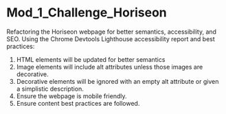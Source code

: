 # Mod_1_Challenge_Horiseon
Refactoring the Horiseon webpage for better semantics, accessibility, and SEO.
Using the Chrome Devtools Lighthouse accessibility report and best practices:
1. HTML elements will be updated for better semantics
2. Image elements will include alt attributes unless those images are decorative.
3. Decorative elements will be ignored with an empty alt attribute or given a simplistic description.
4. Ensure the webpage is mobile friendly.
5. Ensure content best practices are followed.